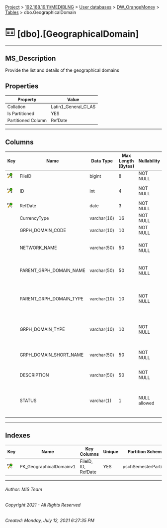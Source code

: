 #### 

[Project](../../../../index.md) > [192.168.19.11\\MEDIBLNG](../../../index.md) > [User databases](../../index.md) > [DW_OrangeMoney](../index.md) > [Tables](Tables.md) > dbo.GeographicalDomain

# ![Tables](../../../../Images/Table32.png) [dbo].[GeographicalDomain]

---

## <a name="#description"></a>MS_Description

Provide the list and details of the geographical domains

## <a name="#properties"></a>Properties

| Property | Value |
|---|---|
| Collation | Latin1_General_CI_AS |
| Is Partitioned | YES |
| Partitioned Column | RefDate |


---

## <a name="#columns"></a>Columns

| Key | Name | Data Type | Max Length (Bytes) | Nullability | Description |
|---|---|---|---|---|---|
| [![Cluster Primary Key PK_GeographicalDomainv1: *](../../../../Images/pkcluster.png)](#indexes) | FileID | bigint | 8 | NOT NULL | _Unique File Identifier_ |
| [![Cluster Primary Key PK_GeographicalDomainv1: *](../../../../Images/pkcluster.png)](#indexes) | ID | int | 4 | NOT NULL | _Unique Data Line within a file_ |
| [![Cluster Primary Key PK_GeographicalDomainv1: *](../../../../Images/pkcluster.png)](#indexes) | RefDate | date | 3 | NOT NULL | _Date of the file_ |
|  | CurrencyType | varchar(16) | 16 | NOT NULL | _Currency (USD/LRD)_ |
|  | GRPH_DOMAIN_CODE | varchar(10) | 10 | NOT NULL | _Geographical domain code_ |
|  | NETWORK_NAME | varchar(50) | 50 | NOT NULL | _Network name in which user falls_ |
|  | PARENT_GRPH_DOMAIN_NAME | varchar(50) | 50 | NOT NULL | _Name of the parent graphical domain_ |
|  | PARENT_GRPH_DOMAIN_TYPE | varchar(10) | 10 | NOT NULL | _Type of the parent graphical domain(e.g. Zone,Area etc)_ |
|  | GRPH_DOMAIN_TYPE | varchar(10) | 10 | NOT NULL | _Type of the  graphical domain(e.g. Zone,Area etc)_ |
|  | GRPH_DOMAIN_SHORT_NAME | varchar(50) | 50 | NOT NULL | _Name of the parent graphical domain_ |
|  | DESCRIPTION | varchar(50) | 50 | NOT NULL | _Status of the graphical domain_ |
|  | STATUS | varchar(1) | 1 | NULL allowed | _Status of the transfer control profile (Y = Activated, N = Deleted). _ |


---

## <a name="#indexes"></a>Indexes

| Key | Name | Key Columns | Unique | Partition Scheme | Partitioned |
|---|---|---|---|---|---|
| [![Cluster Primary Key PK_GeographicalDomainv1: *](../../../../Images/pkcluster.png)](#indexes) | PK_GeographicalDomainv1 | FileID, ID, RefDate | YES | pschSemesterPartition | RefDate |


---

###### Author:  MIS Team

###### Copyright 2021 - All Rights Reserved

###### Created: Monday, July 12, 2021 6:27:35 PM

